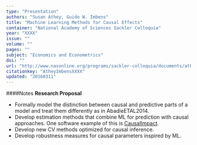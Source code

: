 ```yaml
---
type: "Presentation"
authors: "Susan Athey, Guido W. Imbens"
title: "Machine Learning Methods for Causal Effects"
container: "National Academy of Sciences Sackler Colloquia"
year: "XXXX"
issue: ""
volume: ""
pages: ""
subject: "Economics and Econometrics"
doi: ""
url: "http://www.nasonline.org/programs/sackler-colloquia/documents/athey.pdf"
citationkey: "AtheyImbensXXXX"
updated: "20160311"
---
```


####Notes
**Research Proposal**

* Formally model the distinction between causal and predictive parts of a model and treat them differently as in AbadieETAL2014.
* Develop estimation methods that combine ML for prediction with causal approaches. One software example of this is [CausalImpact](https://google.github.io/CausalImpact/).
* Develop new CV methods optimized for causal inference.
* Develop robustness measures for causal parameters inspired by ML.
